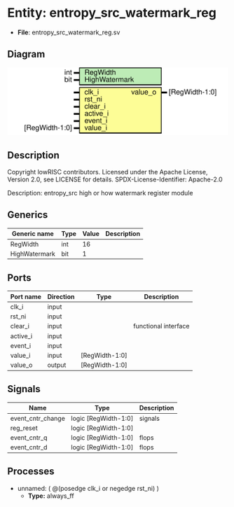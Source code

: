 # Entity: entropy_src_watermark_reg

- **File**: entropy_src_watermark_reg.sv
## Diagram

![Diagram](entropy_src_watermark_reg.svg "Diagram")
## Description

 Copyright lowRISC contributors.
 Licensed under the Apache License, Version 2.0, see LICENSE for details.
 SPDX-License-Identifier: Apache-2.0

 Description: entropy_src high or how watermark register module


## Generics

| Generic name  | Type | Value | Description |
| ------------- | ---- | ----- | ----------- |
| RegWidth      | int  | 16    |             |
| HighWatermark | bit  | 1     |             |
## Ports

| Port name | Direction | Type           | Description           |
| --------- | --------- | -------------- | --------------------- |
| clk_i     | input     |                |                       |
| rst_ni    | input     |                |                       |
| clear_i   | input     |                |  functional interface |
| active_i  | input     |                |                       |
| event_i   | input     |                |                       |
| value_i   | input     | [RegWidth-1:0] |                       |
| value_o   | output    | [RegWidth-1:0] |                       |
## Signals

| Name              | Type                 | Description |
| ----------------- | -------------------- | ----------- |
| event_cntr_change | logic [RegWidth-1:0] |  signals    |
| reg_reset         | logic [RegWidth-1:0] |             |
| event_cntr_q      | logic [RegWidth-1:0] |  flops      |
| event_cntr_d      | logic [RegWidth-1:0] |  flops      |
## Processes
- unnamed: ( @(posedge clk_i or negedge rst_ni) )
  - **Type:** always_ff
